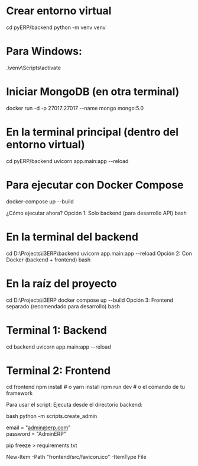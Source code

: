 # Crear entorno virtual
cd pyERP/backend
python -m venv venv
# Para Windows: 
.\venv\Scripts\activate



# Iniciar MongoDB (en otra terminal)
docker run -d -p 27017:27017 --name mongo mongo:5.0

# En la terminal principal (dentro del entorno virtual)
cd pyERP/backend
uvicorn app.main:app --reload

# Para ejecutar con Docker Compose
docker-compose up --build





¿Cómo ejecutar ahora?
Opción 1: Solo backend (para desarrollo API)
bash
# En la terminal del backend
cd D:\Projects\i3ERP\backend
uvicorn app.main:app --reload
Opción 2: Con Docker (backend + frontend)
bash
# En la raíz del proyecto
cd D:\Projects\i3ERP
docker compose up --build
Opción 3: Frontend separado (recomendado para desarrollo)
bash
# Terminal 1: Backend
cd backend
uvicorn app.main:app --reload

# Terminal 2: Frontend
cd frontend
npm install  # o yarn install
npm run dev  # o el comando de tu framework




Para usar el script:
Ejecuta desde el directorio backend:

bash
python -m scripts.create_admin

email = "admin@erp.com"  
password = "AdminERP"

pip freeze > requirements.txt



New-Item -Path "frontend/src/favicon.ico" -ItemType File

<link rel="stylesheet" href="/static/css/styles.css">
<script src="/static/js/app.js"></script>